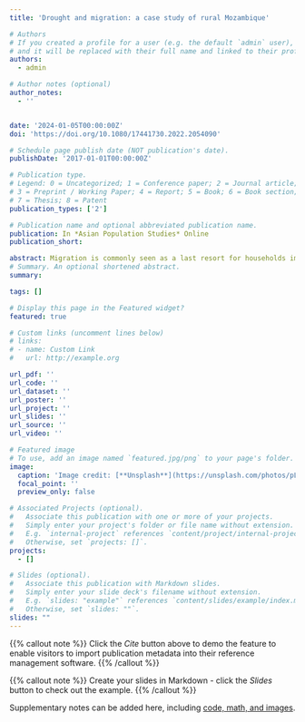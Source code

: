 ```yaml
---
title: 'Drought and migration: a case study of rural Mozambique'

# Authors
# If you created a profile for a user (e.g. the default `admin` user), write the username (folder name) here
# and it will be replaced with their full name and linked to their profile.
authors:
  - admin

# Author notes (optional)
author_notes:
  - ''


date: '2024-01-05T00:00:00Z'
doi: 'https://doi.org/10.1080/17441730.2022.2054090'

# Schedule page publish date (NOT publication's date).
publishDate: '2017-01-01T00:00:00Z'

# Publication type.
# Legend: 0 = Uncategorized; 1 = Conference paper; 2 = Journal article;
# 3 = Preprint / Working Paper; 4 = Report; 5 = Book; 6 = Book section;
# 7 = Thesis; 8 = Patent
publication_types: ['2']

# Publication name and optional abbreviated publication name.
publication: In *Asian Population Studies* Online  
publication_short: 

abstract: Migration is commonly seen as a last resort for households impacted by climate shocks, given the costs and risks that migration typically entails. However, pre-existing labor migration channels may facilitate immediate migration decisions in response to climate shocks. This study explores the relationship between migration and droughts in a rural Sub-Saharan setting from which men commonly migrate in search of non-agricultural employment. We use data from the Men’s Migrations and Women’s Lives project, which includes a longitudinal household panel conducted in rural Mozambique between 2006 and 2017, and combine it with the Standardized Precipitation Evapotranspiration Index, a high-resolution climate measure. The fixed-effect models assess the lagged impact of droughts on the labor migration status of male household heads. We find an immediate increase in migration following a drought, peaking in the first year, then diminishing in the second year, with a slight resurgence in the third year. However, by the sixth-year post-drought, the likelihood of being a migrant turns negative. These findings demonstrate the complex associations of climate shocks with labor migration in low-income rural settings.
# Summary. An optional shortened abstract.
summary: 

tags: []

# Display this page in the Featured widget?
featured: true

# Custom links (uncomment lines below)
# links:
# - name: Custom Link
#   url: http://example.org

url_pdf: ''
url_code: ''
url_dataset: ''
url_poster: ''
url_project: ''
url_slides: ''
url_source: ''
url_video: ''

# Featured image
# To use, add an image named `featured.jpg/png` to your page's folder.
image:
  caption: 'Image credit: [**Unsplash**](https://unsplash.com/photos/pLCdAaMFLTE)'
  focal_point: ''
  preview_only: false

# Associated Projects (optional).
#   Associate this publication with one or more of your projects.
#   Simply enter your project's folder or file name without extension.
#   E.g. `internal-project` references `content/project/internal-project/index.md`.
#   Otherwise, set `projects: []`.
projects:
  - []

# Slides (optional).
#   Associate this publication with Markdown slides.
#   Simply enter your slide deck's filename without extension.
#   E.g. `slides: "example"` references `content/slides/example/index.md`.
#   Otherwise, set `slides: ""`.
slides: ""
---
```


{{% callout note %}}
Click the _Cite_ button above to demo the feature to enable visitors to import publication metadata into their reference management software.
{{% /callout %}}

{{% callout note %}}
Create your slides in Markdown - click the _Slides_ button to check out the example.
{{% /callout %}}

Supplementary notes can be added here, including [code, math, and images](https://wowchemy.com/docs/writing-markdown-latex/).
